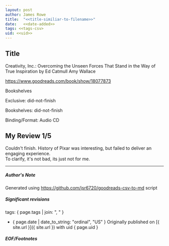 ```yaml
---
layout: post
author: James Rowe
title:  "<<title-similiar-to-filename>>"
date:   <<date-added>>
tags: <<tags-csv>
uid: <<uid>>
---
```


<!-- highly dependent on how you personally use jekyll templates, and how you want this to show up -->

## Title

Creativity, Inc.: Overcoming the Unseen Forces That Stand in the Way of True Inspiration by Ed Catmull
Amy    Wallace 

https://www.goodreads.com/book/show/18077873

Bookshelves

Exclusive: did-not-finish

Bookshelves: did-not-finish

Binding/Format: Audio CD

## My Review 1/5

Couldn't finish. History of Pixar was interesting, but failed to deliver an engaging experience.<br/>To clarify, it's not bad, its just not for me.

---

##### Author's Note

Generated using https://github.com/jsr6720/goodreads-csv-to-md script

##### Significant revisions

tags: { page.tags | join: ", " } <!-- todo move this somewhere -->

- { page.date | date_to_string: "ordinal", "US" } Originally published on [{ site.url }]({ site.url }) with uid { page.uid }

##### EOF/Footnotes
